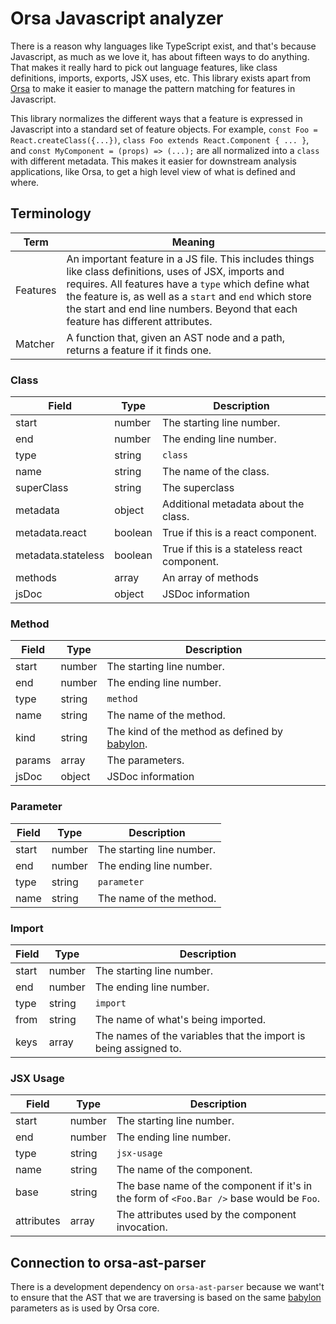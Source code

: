 # Orsa Javascript analyzer

There is a reason why languages like TypeScript exist, and that's because Javascript, as much as we love it, has about fifteen ways to do anything. That makes it really hard to pick out language features, like class definitions, imports, exports, JSX uses, etc. This library exists apart from [Orsa](https://github.com/orsa-actual/orsa) to make it easier to manage the pattern matching for features in Javascript.

This library normalizes the different ways that a feature is expressed in Javascript into a standard set of feature objects. For example, `const Foo = React.createClass({...})`, `class Foo extends React.Component { ... }`, and `const MyComponent = (props) => (...);` are all normalized into a `class` with different metadata. This makes it easier for downstream analysis applications, like Orsa, to get a high level view of what is defined and where.

## Terminology

| Term | Meaning |
|----|----|
| Features | An important feature in a JS file. This includes things like class definitions, uses of JSX, imports and requires. All features have a `type` which define what the feature is, as well as a `start` and `end` which store the start and end line numbers. Beyond that each feature has different attributes. |
| Matcher | A function that, given an AST node and a path, returns a feature if it finds one. |

### Class

| Field | Type | Description |
|-----|-----|-----|
| start | number | The starting line number. |
| end | number | The ending line number. |
| type | string | `class` |
| name | string | The name of the class. |
| superClass | string | The superclass |
| metadata | object | Additional metadata about the class. |
| metadata.react | boolean | True if this is a react component. |
| metadata.stateless | boolean | True if this is a stateless react component. |
| methods | array | An array of methods |
| jsDoc | object | JSDoc information |

### Method

| Field | Type | Description |
|-----|-----|-----|
| start | number | The starting line number. |
| end | number | The ending line number. |
| type | string | `method` |
| name | string | The name of the method. |
| kind | string | The kind of the method as defined by [babylon](https://github.com/babel/babylon). |
| params | array | The parameters. |
| jsDoc | object | JSDoc information |

### Parameter

| Field | Type | Description |
|-----|-----|-----|
| start | number | The starting line number. |
| end | number | The ending line number. |
| type | string | `parameter` |
| name | string | The name of the method. |

### Import

| Field | Type | Description |
|-----|-----|-----|
| start | number | The starting line number. |
| end | number | The ending line number. |
| type | string | `import` |
| from | string | The name of what's being imported. |
| keys | array | The names of the variables that the import is being assigned to. |

### JSX Usage

| Field | Type | Description |
|-----|-----|-----|
| start | number | The starting line number. |
| end | number | The ending line number. |
| type | string | `jsx-usage` |
| name | string | The name of the component. |
| base | string | The base name of the component if it's in the form of `<Foo.Bar />` base would be `Foo`. |
| attributes | array | The attributes used by the component invocation. |

## Connection to orsa-ast-parser

There is a development dependency on `orsa-ast-parser` because we want't to ensure that the AST that we are traversing is based on the same [babylon](https://github.com/babel/babylon) parameters as is used by Orsa core.
